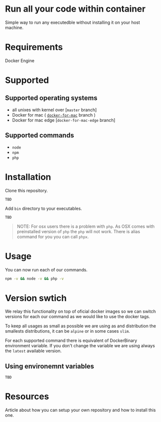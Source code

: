 # Run all your code within container

Simple way to run any executedble without installing it on your host machine.

# Requirements

Docker Engine

# Supported 

## Supported operating systems

- all unixes with kernel over [`master` branch]
- Docker for mac ( [`docker-for-mac`](../../tree/docker-for-mac) branch )
- Docker for mac edge [`docker-for-mac-edge` branch]

## Supported commands

- `node`
- `npm`
- `php`

# Installation

Clone this repository.

```
TBD
```

Add `bin` directory to your executables.

```
TBD
```

> NOTE: For osx users there is a problem with `php`. As OSX comes with preinstalled version of `php` the `php` will not work. There is alias command for you you can call `phpx`.

# Usage

You can now run each of our commands.

```bash
npm -v && node -v && php -v
```

# Version swtich

We relay this functionality on top of oficial docker images so we can switch versions for each our command as we would like to use the docker tags.

To keep all usages as small as possible we are using as and distribution the smallests distributions, it can be `alpine` or in some cases `slim`.

For each supported command there is equivalent of DockerBinary environment variable. If you don't change the variable we are using always the `latest` available version.

## Using environemnt variables

```
TBD
```

# Resources

Article about how you can setup your own repository and how to install this one.
